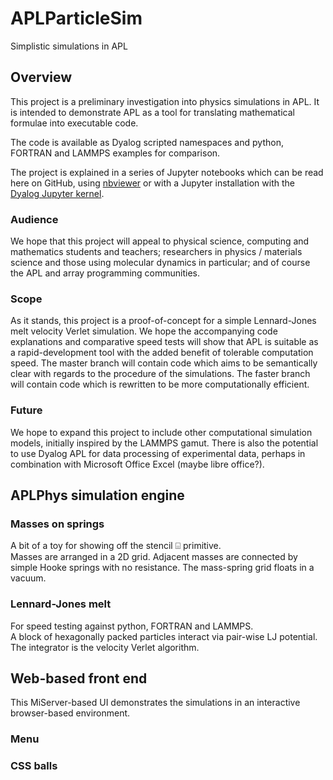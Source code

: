 # APLParticleSim
Simplistic simulations in APL

## Overview
This project is a preliminary investigation into physics simulations in APL. It is intended to demonstrate APL as a tool for translating mathematical formulae into executable code.

The code is available as Dyalog scripted namespaces and python, FORTRAN and LAMMPS examples for comparison.

The project is explained in a series of Jupyter notebooks which can be read here on GitHub, using [nbviewer](https://nbviewer.jupyter.org/) or with a Jupyter installation with the [Dyalog Jupyter kernel](https://github.com/Dyalog/dyalog-jupyter-kernel).
### Audience
We hope that this project will appeal to physical science, computing and mathematics students and teachers; researchers in physics / materials science and those using molecular dynamics in particular; and of course the APL and array programming communities.
### Scope
As it stands, this project is a proof-of-concept for a simple Lennard-Jones melt velocity Verlet simulation. We hope the accompanying code explanations and comparative speed tests will show that APL is suitable as a rapid-development tool with the added benefit of tolerable computation speed.
The master branch will contain code which aims to be semantically clear with regards to the procedure of the simulations.
The faster branch will contain code which is rewritten to be more computationally efficient.
### Future
We hope to expand this project to include other computational simulation models, initially inspired by the LAMMPS gamut. There is also the potential to use Dyalog APL for data processing of experimental data, perhaps in combination with Microsoft Office Excel (maybe libre office?).
## APLPhys simulation engine
### Masses on springs
A bit of a toy for showing off the stencil ⌺ primitive.  
Masses are arranged in a 2D grid. Adjacent masses are connected by simple Hooke springs with no resistance. The mass-spring grid floats in a vacuum.  
### Lennard-Jones melt
For speed testing against python, FORTRAN and LAMMPS.  
A block of hexagonally packed particles interact via pair-wise LJ potential. The integrator is the velocity Verlet algorithm. 
## Web-based front end
This MiServer-based UI demonstrates the simulations in an interactive browser-based environment.
### Menu
### CSS balls
